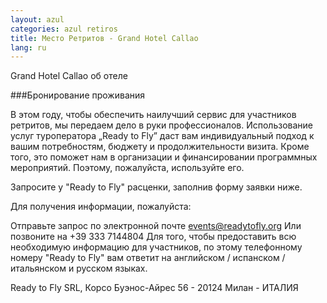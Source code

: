 ```yaml
---
layout: azul
categories: azul retiros
title: Место Ретритов - Grand Hotel Callao
lang: ru
---
```


Grand Hotel Callao   об отеле

###Бронирование проживания

В этом году, чтобы обеспечить наилучший сервис для участников ретритов, мы передаем дело в руки профессионалов. Использование услуг туроператора „Ready to Fly” даст вам индивидуальный подход к вашим потребностям, бюджету и продолжительности визита. Кроме того, это поможет нам в организации и финансировании программных мероприятий. Поэтому, пожалуйста, используйте его.

Запросите у "Ready to Fly" расценки, заполнив форму заявки ниже.

Для получения информации, пожалуйста:

Отправьте запрос по электронной почте events@readytofly.org
Или позвоните на +39 333 7144804
Для того, чтобы предоставить всю необходимую информацию для участников, по этому телефонному номеру "Ready to Fly" вам ответит на английском / испанском / итальянском и русском языках.

Ready to Fly SRL, Корсо Буэнос-Айрес 56 - 20124 Милан - ИТАЛИЯ